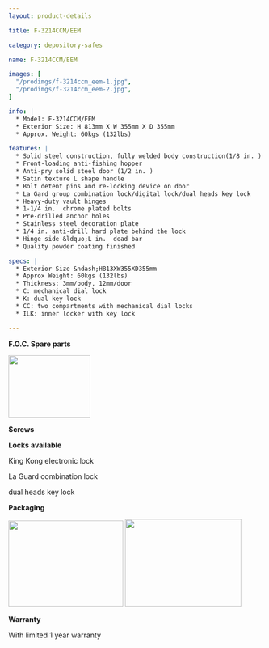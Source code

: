 ```yaml
---
layout: product-details

title: F-3214CCM/EEM

category: depository-safes

name: F-3214CCM/EEM

images: [
  "/prodimgs/f-3214ccm_eem-1.jpg",
  "/prodimgs/f-3214ccm_eem-2.jpg",
]

info: |
  * Model: F-3214CCM/EEM
  * Exterior Size: H 813mm X W 355mm X D 355mm
  * Approx. Weight: 60kgs (132lbs)

features: |
  * Solid steel construction, fully welded body construction(1/8 in. )
  * Front-loading anti-fishing hopper
  * Anti-pry solid steel door (1/2 in. )
  * Satin texture L shape handle
  * Bolt detent pins and re-locking device on door
  * La Gard group combination lock/digital lock/dual heads key lock
  * Heavy-duty vault hinges
  * 1-1/4 in.  chrome plated bolts
  * Pre-drilled anchor holes
  * Stainless steel decoration plate
  * 1/4 in. anti-drill hard plate behind the lock
  * Hinge side &ldquo;L in.  dead bar
  * Quality powder coating finished

specs: |
  * Exterior Size &ndash;H813XW355XD355mm
  * Approx Weight: 60kgs (132lbs)
  * Thickness: 3mm/body, 12mm/door
  * C: mechanical dial lock
  * K: dual key lock
  * CC: two compartments with mechanical dial locks
  * ILK: inner locker with key lock

---
```


**F.O.C. Spare parts**

<img alt="" src="{PRODIMGS}/prodimgs/f-3214ccm_eem-3.jpg" style="width: 162px; height: 124px;" />

**Screws**

**Locks available**

King Kong electronic lock

La Guard combination lock

dual heads key lock

**Packaging**

<img alt="" src="{PRODIMGS}/prodimgs/f-3214ccm_eem-4.jpg" style="width: 227px; height: 170px;" />

<img alt="" src="{PRODIMGS}/prodimgs/f-3214ccm_eem-5.jpg" style="width: 230px; height: 173px;" />

**Warranty**

With limited 1 year warranty
